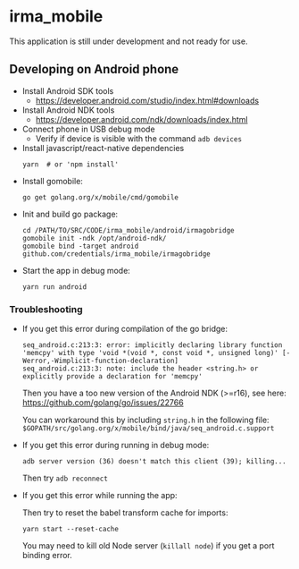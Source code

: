 irma_mobile
===========

This application is still under development and not ready for use.


## Developing on Android phone

- Install Android SDK tools
    - https://developer.android.com/studio/index.html#downloads
- Install Android NDK tools
    - https://developer.android.com/ndk/downloads/index.html
- Connect phone in USB debug mode
    - Verify if device is visible with the command `adb devices`
- Install javascript/react-native dependencies
    ```
    yarn  # or 'npm install'
    ```
- Install gomobile:
    ```
    go get golang.org/x/mobile/cmd/gomobile
    ```
- Init and build go package:
    ```
    cd /PATH/TO/SRC/CODE/irma_mobile/android/irmagobridge
    gomobile init -ndk /opt/android-ndk/
    gomobile bind -target android github.com/credentials/irma_mobile/irmagobridge
    ```
- Start the app in debug mode:
    ```
    yarn run android
    ```

### Troubleshooting
- If you get this error during compilation of the go bridge:

  ```
  seq_android.c:213:3: error: implicitly declaring library function 'memcpy' with type 'void *(void *, const void *, unsigned long)' [-Werror,-Wimplicit-function-declaration]
  seq_android.c:213:3: note: include the header <string.h> or explicitly provide a declaration for 'memcpy'
  ```

  Then you have a too new version of the Android NDK (>=r16), see here: https://github.com/golang/go/issues/22766
  
  You can workaround this by including `string.h` in the following file: `$GOPATH/src/golang.org/x/mobile/bind/java/seq_android.c.support`
- If you get this error during running in debug mode:

  ```
  adb server version (36) doesn't match this client (39); killing...
  ```

  Then try `adb reconnect`
- If you get this error while running the app:

  Then try to reset the babel transform cache for imports:

  ```
  yarn start --reset-cache

  ```

  You may need to kill old Node server (`killall node`)  if you get a port binding error.
